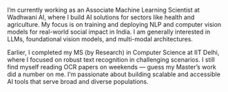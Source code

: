 I’m currently working as an Associate Machine Learning Scientist at Wadhwani AI, where I build AI solutions for sectors like health and agriculture. My focus is on training and deploying NLP and computer vision models for real-world social impact in India. I am generally interested in LLMs, foundational vision models, and multi-modal architectures. 

Earlier, I completed my MS (by Research) in Computer Science at IIT Delhi, where I focused on robust text recognition in challenging scenarios. I still find myself reading OCR papers on weekends — guess my Master’s work did a number on me. 
I’m passionate about building scalable and accessible AI tools that serve broad and diverse populations.